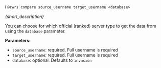:information_source:️ `@rwrs compare source_username target_username <database>`

_{short_description}_

You can choose for which official (ranked) server type to get the data from using the `database` parameter.

**Parameters:**

- `source_username`: required. Full username is required
- `target_username`: required. Full username is required
- `database`: optional. Defaults to `invasion`